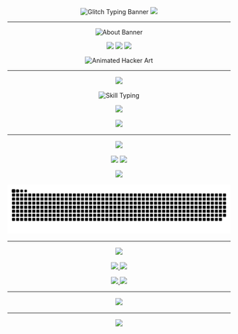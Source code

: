 <!-- ================= HEADER ================= -->
<p align="center">
  <!-- Glitch Banner -->
  <img src="https://readme-typing-svg.demolab.com?font=Orbitron&size=40&duration=2500&pause=800&color=F72585&center=true&vCenter=true&width=950&height=120&lines=FAISEE%20%7C%20DIGITAL%20ARTISAN;SCULPTING%20CODE%20INTO%20ART;ENTER%20THE%20CYBER%20REALM" alt="Glitch Typing Banner"/>
  <!-- Neon Wave Divider -->
  <img src="https://capsule-render.vercel.app/api?type=waving&color=0:F72585,100:4361EE&height=90&section=header"/>
</p>

---

<!-- ================= ABOUT ================= -->
<p align="center">
  <img src="https://svg-banners.vercel.app/api?type=origin&text1=Software%20as%20Poetry&width=800&height=100&fontSize=55" alt="About Banner"/>
</p>
<p align="center">
  <img src="https://img.shields.io/badge/Clean%20Design-18181b?style=for-the-badge&logo=vercel&logoColor=white"/>
  <img src="https://img.shields.io/badge/Impactful%20Builds-232946?style=for-the-badge&logo=starship&logoColor=FFE156"/>
  <img src="https://img.shields.io/badge/Infinite%20Learning-132b50?style=for-the-badge&logo=academia&logoColor=00C9A7"/>
</p>

<p align="center">
  <img src="https://media.giphy.com/media/JSYHY4Y4wYV0y/giphy.gif" width="200" alt="Animated Hacker Art"/>
</p>

---

<!-- ================= SKILLS ================= -->
<p align="center">
  <img src="https://svg-banners.vercel.app/api?type=origin&text1=Skill%20Matrix&width=600&height=80&fontSize=42"/>
</p>

<p align="center">
  <img src="https://readme-typing-svg.demolab.com?font=Fira+Code&size=25&duration=1500&pause=600&color=36BCF7&center=true&vCenter=true&width=900&height=40&lines=JavaScript;TypeScript;Python;React;Next.js;TailwindCSS;Node.js;HTML5;CSS3;Git;Figma;VSCode" alt="Skill Typing"/>
</p>

<p align="center">
  <img src="https://skillicons.dev/icons?i=js,ts,python,react,next,tailwind,nodejs,html,css,git,figma,vscode&theme=dark" height="55"/>
</p>

<p align="center">
  <img src="https://capsule-render.vercel.app/api?type=waving&color=0:36BCF7,100:00C9A7&height=80&section=footer&animation=twinkling"/>
</p>

---

<!-- ================= STATS ================= -->
<p align="center">
  <img src="https://svg-banners.vercel.app/api?type=origin&text1=Stats&width=350&height=70&fontSize=35"/>
</p>

<p align="center">
  <img src="https://github-readme-stats.vercel.app/api?username=devfaisee&show_icons=true&theme=tokyonight&hide_border=true&count_private=true" height="170"/>
  <img src="https://streak-stats.demolab.com?user=devfaisee&theme=tokyonight&hide_border=true" height="170"/>
</p>

<p align="center">
  <img src="https://github-profile-summary-cards.vercel.app/api/cards/profile-details?username=devfaisee&theme=tokyonight"/>
</p>

<p align="center">
  <img src="https://raw.githubusercontent.com/Platane/snk/output/github-contribution-grid-snake.svg" alt="Snake Animation"/>
</p>

---

<!-- ================= PROJECTS ================= -->
<p align="center">
  <img src="https://svg-banners.vercel.app/api?type=origin&text1=Featured%20Projects&width=600&height=80&fontSize=42"/>
</p>

<p align="center">
  <a href="https://github.com/devfaisee/portfolio-by-faisee">
    <img src="https://github-readme-stats.vercel.app/api/pin/?username=devfaisee&repo=portfolio-by-faisee&theme=algolia&hide_border=true"/>
  </a>
  <a href="https://github.com/devfaisee/weatharia">
    <img src="https://github-readme-stats.vercel.app/api/pin/?username=devfaisee&repo=weatharia&theme=algolia&hide_border=true"/>
  </a>
</p>

<p align="center">
  <a href="https://github.com/devfaisee/qversity">
    <img src="https://github-readme-stats.vercel.app/api/pin/?username=devfaisee&repo=qversity&theme=algolia&hide_border=true"/>
  </a>
  <a href="https://github.com/devfaisee/python_assignments">
    <img src="https://github-readme-stats.vercel.app/api/pin/?username=devfaisee&repo=python_assignments&theme=algolia&hide_border=true"/>
  </a>
</p>

---

<!-- ================= QUOTE ================= -->
<p align="center">
  <img src="https://quotes-github-readme.vercel.app/api?type=horizontal&theme=radical&quote=Code%20is%20the%20closest%20thing%20to%20magic.&author=Faisee"/>
</p>

---

<!-- ================= FOOTER ================= -->
<p align="center">
  <img src="https://capsule-render.vercel.app/api?type=waving&height=140&color=gradient&text=Thanks%20for%20Visiting!&fontAlign=50&fontAlignY=40&animation=fadeIn&fontSize=40&desc=Let's%20Build%20Something%20Great%20Together&descSize=20&descAlign=50&descAlignY=75"/>
</p>